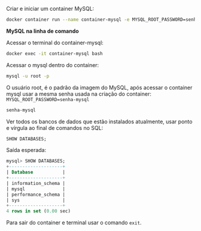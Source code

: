 Criar e iniciar um container MySQL:
```bash
docker container run --name container-mysql -e MYSQL_ROOT_PASSWORD=senha-mysql -d -p 3306:3306 mysql:5.7
```

**MySQL na linha de comando**

Acessar o terminal do container-mysql:
```bash
docker exec -it container-mysql bash
```

Acessar o mysql dentro do container:
```bash
mysql -u root -p
```
O usuário root, é o padrão da imagem do MySQL, após acessar o container mysql usar a mesma senha usada na criação do container:  `MYSQL_ROOT_PASSWORD=senha-mysql`
```bash
senha-mysql
```

Ver todos os bancos de dados que estão instalados atualmente, usar ponto e vírgula ao final de comandos no SQL:
```SQL
SHOW DATABASES;
```
Saída esperada:
```SQL
mysql> SHOW DATABASES;
+--------------------+
| Database           |
+--------------------+
| information_schema |
| mysql              |
| performance_schema |
| sys                |
+--------------------+
4 rows in set (0.00 sec)

```

Para sair do container e terminal usar o comando `exit`.
